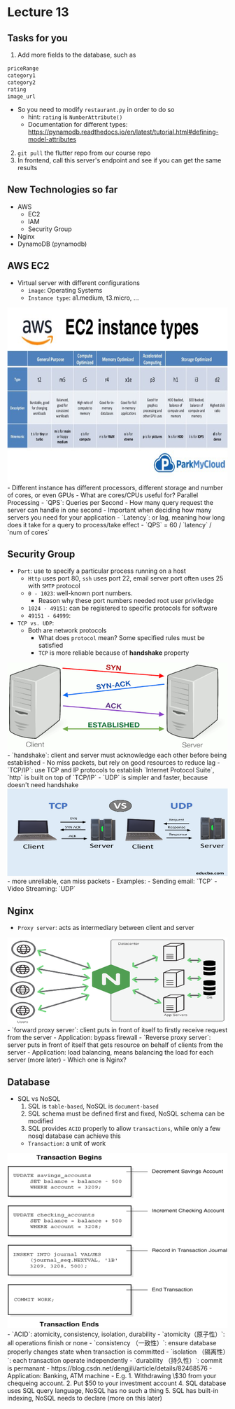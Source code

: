 # Lecture 13

## Tasks for you
1. Add more fields to the database, such as 
```
priceRange
category1
category2
rating
image_url
```
- So you need to modify `restaurant.py` in order to do so
  - hint: `rating` is `NumberAttribute()`
  - Documentation for different types: https://pynamodb.readthedocs.io/en/latest/tutorial.html#defining-model-attributes
2. `git pull` the flutter repo from our course repo
3. In frontend, call this server's endpoint and see if you can get the same results

## New Technologies so far
- AWS
  - EC2
  - IAM
  - Security Group
- Nginx
- DynamoDB (pynamodb)

## AWS EC2
- Virtual server with different configurations
  - `image`: Operating Systems
  - `Instance type`: a1.medium, t3.micro, ...
<img src="./aws.jpg" height=400 width=600>
  - Different instance has different processors, different storage and number of cores, or even GPUs
  - What are cores/CPUs useful for? Parallel Processing
- `QPS`: Queries per Second
  - How many query request the server can handle in one second
  - Important when deciding how many servers you need for your application
- `Latency`: or lag, meaning how long does it take for a query to process/take effect
  - `QPS` = 60 / `latency` / `num of cores`


## Security Group
- `Port`: use to specify a particular process running on a host
  - `Http` uses port 80, `ssh` uses port 22, email server port often uses 25 with `SMTP` protocol
  - `0 - 1023`: well-known port numbers.
    - Reason why these port numbers needed root user priviledge
  - `1024 - 49151`: can be registered to specific protocols for software
  - `49151 - 64999`: 
- `TCP vs. UDP`:
  - Both are network protocols
    - What does `protocol` mean? Some specified rules must be satisfied
    - `TCP` is more reliable because of **handshake** property
<img src="./tcp.png" height=200 width=600>
      - `handshake`: client and server must acknowledge each other before being established
      - No miss packets, but rely on good resources to reduce lag
      - `TCP/IP`: use TCP and IP protocols to establish `Internet Protocol Suite`, `http` is built on top of `TCP/IP`
    - `UDP` is simpler and faster, because doesn't need handshake
<img src="./udp.png" height=200 width=600>
      - more unreliable, can miss packets
  - Examples:
    - Sending email: `TCP`
    - Video Streaming: `UDP`

## Nginx
- `Proxy server`: acts as intermediary between client and server
<img src="./nginx.png" height=200 width=600>
  - `forward proxy server`: client puts in front of itself to firstly receive request from the server 
    - Application: bypass firewall
  - `Reverse proxy server`: server puts in front of itself that gets resource on behalf of clients from the server
    - Application: load balancing, means balancing the load for each server (more later)
- Which one is Nginx?

## Database
- SQL vs NoSQL
  1. SQL is `table-based`, NoSQL is `document-based`
  2. SQL schema must be defined first and fixed, NoSQL schema can be modified
  3. SQL provides `ACID` properly to allow `transactions`, while only a few nosql database can achieve this
    - `Transaction`: a unit of work
<img src="./transaction.gif" height=400 width=600>
    - `ACID`: atomicity, consistency, isolation, durability
      - `atomicity（原子性）`: all operations finish or none
      - `consistency （一致性）`: ensure database properly changes state when transaction is committed
      - `isolation （隔离性）`: each transaction operate independently
      - `durability （持久性）`: commit is permanant 
    - https://blog.csdn.net/dengjili/article/details/82468576
    - Application: Banking, ATM machine
      - E.g. 1. Withdrawing \$30 from your chequeing account. 2. Put $50 to your investment account
  4. SQL database uses SQL query language, NoSQL has no such a thing
  5. SQL has built-in indexing, NoSQL needs to declare (more on this later)